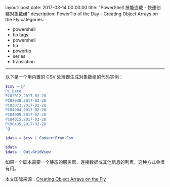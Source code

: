 ﻿layout: post
date: 2017-03-14 00:00:00
title: "PowerShell 技能连载 - 快速创建对象数组"
description: PowerTip of the Day - Creating Object Arrays on the Fly
categories:
- powershell
- tip
tags:
- powershell
- tip
- powertip
- series
- translation
---
以下是一个用内置的 CSV 处理器生成对象数组的代码实例：

```powershell
$csv = @'
PC,Date
PC82012,2017-02-28
PC82038,2017-02-28
PC83073,2017-02-28
PC84004,2017-02-28
PC84009,2017-02-28
PC84015,2017-02-28
PC90435,2017-02-28
'@

$data = $csv | ConvertFrom-Csv

$data
$data | Out-GridView
```

如果一个脚本需要一个静态的服务器、连接数据或其他信息的列表，这种方式会很有用。

<!--more-->
本文国际来源：[Creating Object Arrays on the Fly](http://community.idera.com/powershell/powertips/b/tips/posts/creating-object-arrays-on-the-fly)

